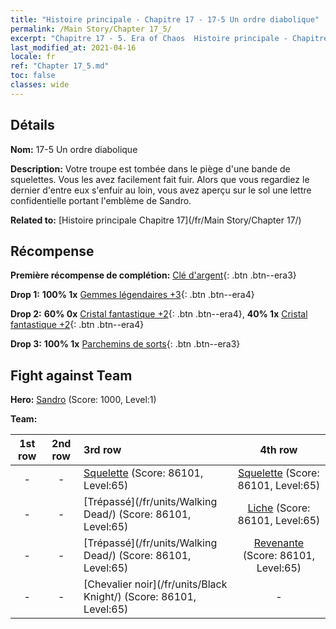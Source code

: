 ```yaml
---
title: "Histoire principale - Chapitre 17 - 17-5 Un ordre diabolique"
permalink: /Main Story/Chapter 17_5/
excerpt: "Chapitre 17 - 5. Era of Chaos  Histoire principale - Chapitre 17_5. 17-5 Un ordre diabolique"
last_modified_at: 2021-04-16
locale: fr
ref: "Chapter 17_5.md"
toc: false
classes: wide
---
```


## Détails

 **Nom:** 17-5 Un ordre diabolique

 **Description:** Votre troupe est tombée dans le piège d'une bande de squelettes. Vous les avez facilement fait fuir. Alors que vous regardiez le dernier d'entre eux s'enfuir au loin, vous avez aperçu sur le sol une lettre confidentielle portant l'emblème de Sandro.

 **Related to:** [Histoire principale Chapitre 17](/fr/Main Story/Chapter 17/)

## Récompense

 **Première récompense de complétion:** [Clé d'argent](/fr/Items/con_693/){: .btn .btn--era3}

 **Drop 1:** **100% 1x** [Gemmes légendaires +3](/fr/Items/mat_58/){: .btn .btn--era4}

 **Drop 2:** **60% 0x** [Cristal fantastique +2](/fr/Items/mat_52/){: .btn .btn--era4}, **40% 1x** [Cristal fantastique +2](/fr/Items/mat_52/){: .btn .btn--era4}

 **Drop 3:** **100% 1x** [Parchemins de sorts](/fr/Items/con_694/){: .btn .btn--era3}


## Fight against Team
 **Hero:** [Sandro](/fr/heroes/Sandro/) (Score: 1000, Level:1)

 **Team:**


  | 1st row | 2nd row | 3rd row | 4th row |
  |:----:|:----:|:----|:----:|
  | - | - | [Squelette](/fr/units/Skeleton/) (Score: 86101, Level:65)  | [Squelette](/fr/units/Skeleton/) (Score: 86101, Level:65)  |
  | - | - | [Trépassé](/fr/units/Walking Dead/) (Score: 86101, Level:65)  | [Liche](/fr/units/Lich/) (Score: 86101, Level:65)  |
  | - | - | [Trépassé](/fr/units/Walking Dead/) (Score: 86101, Level:65)  | [Revenante](/fr/units/Wight/) (Score: 86101, Level:65)  |
  | - | - | [Chevalier noir](/fr/units/Black Knight/) (Score: 86101, Level:65)  | - |


